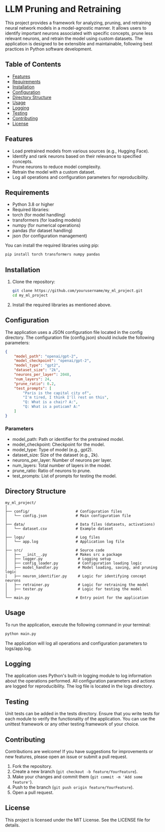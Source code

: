 # LLM Pruning and Retraining

This project provides a framework for analyzing, pruning, and retraining neural network models in a model-agnostic manner. It allows users to identify important neurons associated with specific concepts, prune less relevant neurons, and retrain the model using custom datasets. The application is designed to be extensible and maintainable, following best practices in Python software development.

## Table of Contents

-  [Features](#features)
-  [Requirements](#requirements)
-  [Installation](#installation)
-  [Configuration](#configuration)
-  [Directory Structure](#directory-structure)
-  [Usage](#usage)
-  [Logging](#logging)
-  [Testing](#testing)
-  [Contributing](#contributing)
-  [License](#license)

## Features

-  Load pretrained models from various sources (e.g., Hugging Face).
-  Identify and rank neurons based on their relevance to specified concepts.
-  Prune neurons to reduce model complexity.
-  Retrain the model with a custom dataset.
-  Log all operations and configuration parameters for reproducibility.

## Requirements

-  Python 3.8 or higher
-  Required libraries:
  - torch (for model handling)
  - transformers (for loading models)
  - numpy (for numerical operations)
  - pandas (for dataset handling)
  - json (for configuration management)

You can install the required libraries using pip:

```bash
pip install torch transformers numpy pandas
```

## Installation

1. Clone the repository:

   ```bash
   git clone https://github.com/yourusername/my_ml_project.git
   cd my_ml_project
   ```

2. Install the required libraries as mentioned above.

## Configuration

The application uses a JSON configuration file located in the config directory. The configuration file (config.json) should include the following parameters:

```json
{
    "model_path": "openai/gpt-2",
    "model_checkpoint": "openai/gpt-2",
    "model_type": "gpt2",
    "dataset_size": "2k",
    "neurons_per_layer": 2048,
    "num_layers": 24,
    "prune_ratio": 0.2,
    "test_prompts": [
        "Paris is the capital city of",
        "I'm tired, I think I'll rest on this",
        "Q: What is a chair? A:",
        "Q: What is a poticam? A:"
    ]
}
```

### Parameters

-  model_path: Path or identifier for the pretrained model.
-  model_checkpoint: Checkpoint for the model.
-  model_type: Type of model (e.g., gpt2).
-  dataset_size: Size of the dataset (e.g., 2k).
-  neurons_per_layer: Number of neurons per layer.
-  num_layers: Total number of layers in the model.
-  prune_ratio: Ratio of neurons to prune.
-  test_prompts: List of prompts for testing the model.

## Directory Structure

```
my_ml_project/
│
├── config/                     # Configuration files
│   └── config.json             # Main configuration file
│
├── data/                       # Data files (datasets, activations)
│   └── dataset.csv             # Example dataset
│
├── logs/                       # Log files
│   └── app.log                 # Application log file
│
├── src/                        # Source code
│   ├── __init__.py             # Makes src a package
│   ├── logger.py                # Logging setup
│   ├── config_loader.py         # Configuration loading logic
│   ├── model_handler.py         # Model loading, saving, and pruning logic
│   ├── neuron_identifier.py     # Logic for identifying concept neurons
│   ├── retrainer.py             # Logic for retraining the model
│   ├── tester.py                # Logic for testing the model
│
└── main.py                     # Entry point for the application
```

## Usage

To run the application, execute the following command in your terminal:

```bash
python main.py
```

The application will log all operations and configuration parameters to logs/app.log.

## Logging

The application uses Python's built-in logging module to log information about the operations performed. All configuration parameters and actions are logged for reproducibility. The log file is located in the logs directory.

## Testing

Unit tests can be added in the tests directory. Ensure that you write tests for each module to verify the functionality of the application. You can use the unittest framework or any other testing framework of your choice.

## Contributing

Contributions are welcome! If you have suggestions for improvements or new features, please open an issue or submit a pull request.

1. Fork the repository.
2. Create a new branch (`git checkout -b feature/YourFeature`).
3. Make your changes and commit them (`git commit -m 'Add some feature'`).
4. Push to the branch (`git push origin feature/YourFeature`).
5. Open a pull request.

## License

This project is licensed under the MIT License. See the LICENSE file for details.
